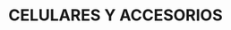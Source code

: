 ---
title: "CELULARES Y ACCESORIOS"
url: /buenaventura/celulares-y-accesorios/
shop: teléfono móvil
---